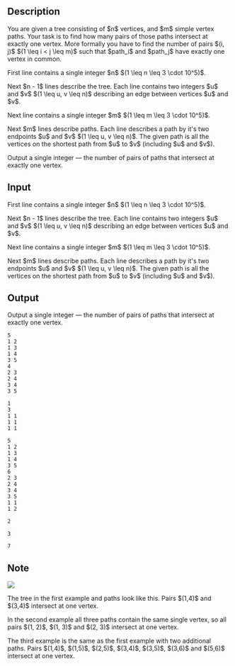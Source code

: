 ## Description

<div><p>You are given a tree consisting of $n$ vertices, and $m$ simple vertex paths. Your task is to find how many pairs of those paths intersect at exactly one vertex. More formally you have to find the number of pairs $(i, j)$ $(1 \leq i &lt; j \leq m)$ such that $path_i$ and $path_j$ have exactly one vertex in common. </p></div><div class="input-specification"><p>First line contains a single integer $n$ $(1 \leq n \leq 3 \cdot 10^5)$.</p><p>Next $n - 1$ lines describe the tree. Each line contains two integers $u$ and $v$ $(1 \leq u, v \leq n)$ describing an edge between vertices $u$ and $v$.</p><p>Next line contains a single integer $m$ $(1 \leq m \leq 3 \cdot 10^5)$.</p><p>Next $m$ lines describe paths. Each line describes a path by it's two endpoints $u$ and $v$ $(1 \leq u, v \leq n)$. The given path is all the vertices on the shortest path from $u$ to $v$ (including $u$ and $v$).</p></div><div class="output-specification"><p>Output a single integer — the number of pairs of paths that intersect at exactly one vertex.</p></div>

## Input

<p>First line contains a single integer $n$ $(1 \leq n \leq 3 \cdot 10^5)$.</p><p>Next $n - 1$ lines describe the tree. Each line contains two integers $u$ and $v$ $(1 \leq u, v \leq n)$ describing an edge between vertices $u$ and $v$.</p><p>Next line contains a single integer $m$ $(1 \leq m \leq 3 \cdot 10^5)$.</p><p>Next $m$ lines describe paths. Each line describes a path by it's two endpoints $u$ and $v$ $(1 \leq u, v \leq n)$. The given path is all the vertices on the shortest path from $u$ to $v$ (including $u$ and $v$).</p>

## Output

<p>Output a single integer — the number of pairs of paths that intersect at exactly one vertex.</p>





```input1
5
1 2
1 3
1 4
3 5
4
2 3
2 4
3 4
3 5
```




```input2
1
3
1 1
1 1
1 1
```




```input3
5
1 2
1 3
1 4
3 5
6
2 3
2 4
3 4
3 5
1 1
1 2
```




```output1
2
```




```output2
3
```




```output3
7
```



## Note

<p><img class="tex-graphics" src="file://up5XO7Xb.png" style="max-width: 100.0%;max-height: 100.0%;"></p><p>The tree in the first example and paths look like this. Pairs $(1,4)$ and $(3,4)$ intersect at one vertex.</p><p>In the second example all three paths contain the same single vertex, so all pairs $(1, 2)$, $(1, 3)$ and $(2, 3)$ intersect at one vertex.</p><p>The third example is the same as the first example with two additional paths. Pairs $(1,4)$, $(1,5)$, $(2,5)$, $(3,4)$, $(3,5)$, $(3,6)$ and $(5,6)$ intersect at one vertex.</p>
